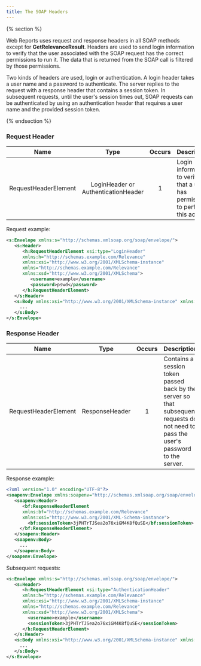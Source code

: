 ```yaml
---
title: The SOAP Headers
---
```


{% section %}

Web Reports uses request and response headers in all SOAP methods except for **GetRelevanceResult**. 
Headers are used to send login information to verify that the user associated with the SOAP request has 
the correct permissions to run it. The data that is returned from the SOAP call is filtered by those 
permissions.

Two kinds of headers are used, login or authentication. 
A login header takes a user name and a password to authenticate. 
The server replies to the request with a response header that contains a session token. 
In subsequent requests, until the user's session times out, SOAP requests can be authenticated by using 
an authentication header that requires a user name and the provided session token.

{% endsection %}

### Request Header

| Name        | Type           | Occurs  |  Description  |
| ------------- | :-------------: | :-----: | ---- |
| RequestHeaderElement      | LoginHeader or AuthenticationHeader | 1 |  Login information to verify that a user has permission to perform this action. |


Request example:
```xml
<s:Envelope xmlns:s="http://schemas.xmlsoap.org/soap/envelope/">
   <s:Header>
      <h:RequestHeaderElement xsi:type="LoginHeader"
      xmlns:h="http://schemas.example.com/Relevance"
      xmlns:xsi="http://www.w3.org/2001/XMLSchema-instance"
      xmlns="http://schemas.example.com/Relevance"
      xmlns:xsd="http://www.w3.org/2001/XMLSchema">
         <username>example</username>
         <password>pswd</password>
      </h:RequestHeaderElement>
   </s:Header>
   <s:Body xmlns:xsi="http://www.w3.org/2001/XMLSchema-instance" xmlns:xsd="http://www.w3.org/2001/XMLSchema">
     ...
   </s:Body>
</s:Envelope>
```

### Response Header

| Name        | Type           | Occurs  |  Description  |
| ------------- | :-------------: | :-----: | ---- |
| RequestHeaderElement      | ResponseHeader | 1 |  Contains a session token passed back by the server so that subsequent requests do not need to pass the user's password to the server. |


Response example:
```xml
<?xml version="1.0" encoding="UTF-8"?>
<soapenv:Envelope xmlns:soapenv="http://schemas.xmlsoap.org/soap/envelope/">
   <soapenv:Header>
      <bf:ResponseHeaderElement
      xmlns:bf="http://schemas.example.com/Relevance"
      xmlns:xsi="http://www.w3.org/2001/XML-Schema-instance">
        <bf:sessionToken>3jPHTrTJSea2o76xiGM4K8fQuSE</bf:sessionToken>
     </bf:ResponseHeaderElement>
   </soapenv:Header>
   <soapenv:Body>
     ...
   </soapenv:Body>
</soapenv:Envelope>
```


Subsequent requests:

```xml
<s:Envelope xmlns:s="http://schemas.xmlsoap.org/soap/envelope/">
   <s:Header>
      <h:RequestHeaderElement xsi:type="AuthenticationHeader"
      xmlns:h="http://schemas.example.com/Relevance"
      xmlns:xsi="http://www.w3.org/2001/XMLSchema-instance"
      xmlns="http://schemas.example.com/Relevance"
      xmlns:xsd="http://www.w3.org/2001/XMLSchema">
        <username>example</username>
        <sessionToken>3jPHTrTJSea2o76xiGM4K8fQuSE</sessionToken>
      </h:RequestHeaderElement>
   </s:Header>
   <s:Body xmlns:xsi="http://www.w3.org/2001/XMLSchema-instance" xmlns:xsd="http://www.w3.org/2001/XMLSchema">
     ...
   </s:Body>
</s:Envelope>
```
